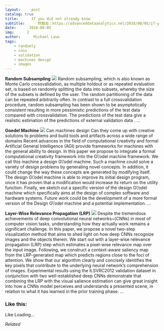 ```yaml
---
layout:     post
catalog: true
title:      If you did not already know
subtitle:      转载自：https://advanceddataanalytics.net/2018/08/05/if-you-did-not-already-know-443/
date:      2018-08-05
img:      2
author:      Michael Laux
tags:
    - randomly
    - cnns
    - validation
    - machines design
    - images
---
```


**Random Subsampling** ![](https://aboutdataanalytics.files.wordpress.com/2015/01/google.png?w=529)
Random sub­sampling, which is also known as Monte Carlo crossvalidation, as multiple holdout or as repeated evaluation set, is based on randomly splitting the data into subsets, whereby the size of the subsets is defined by the user. The random partitioning of the data can be repeated arbitrarily often. In contrast to a full crossvalidation procedure, random subsampling has been shown to be asymptotically consistent resulting in more pessimistic predictions of the test data compared with crossvalidation. The predictions of the test data give a realistic estimation of the predictions of external validation data . … 

**Goedel Machine** ![](https://aboutdataanalytics.files.wordpress.com/2015/01/google.png?w=529)
Can machines design Can they come up with creative solutions to problems and build tools and artifacts across a wide range of domains Recent advances in the field of computational creativity and formal Artificial General Intelligence (AGI) provide frameworks for machines with the general ability to design. In this paper we propose to integrate a formal computational creativity framework into the G\’odel machine framework. We call this machine a design G\’odel machine. Such a machine could solve a variety of design problems by generating novel concepts. In addition, it could change the way these concepts are generated by modifying itself. The design G\’odel machine is able to improve its initial design program, once it has proven that a modification would increase its return on the utility function. Finally, we sketch out a specific version of the design G\’odel machine which specifically aims at the design of complex software and hardware systems. Future work could be the development of a more formal version of the Design G\’odel machine and a potential implementation. … 

**Layer-Wise Relevance Propagation (LRP)** ![](https://aboutdataanalytics.files.wordpress.com/2015/01/google.png?w=529)
Despite the tremendous achievements of deep convolutional neural networks~(CNNs) in most of computer vision tasks, understanding how they actually work remains a significant challenge. In this paper, we propose a novel two-step visualization method that aims to shed light on how deep CNNs recognize images and the objects therein. We start out with a layer-wise relevance propagation (LRP) step which estimates a pixel-wise relevance map over the input image. Following, we construct a context-aware saliency map from the LRP-generated map which predicts regions close to the foci of attention. We show that our algorithm clearly and concisely identifies the key pixels that contribute to the underlying neural network’s comprehension of images. Experimental results using the ILSVRC2012 validation dataset in conjunction with two well-established deep CNNs demonstrate that combining the LRP with the visual salience estimation can give great insight into how a CNNs model perceives and understands a presented scene, in relation to what it has learned in the prior training phase. … 





### Like this:

Like Loading...


*Related*

